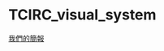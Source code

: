 # TCIRC_visual_system
[我們的簡報](https://docs.google.com/presentation/d/13egUa3Dt87rz_Z9GkoCW8jM8eKa0p-j-iy_bf_COmEA/edit?usp=sharing)
